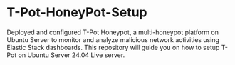 # T-Pot-HoneyPot-Setup
Deployed and configured T-Pot Honeypot, a multi-honeypot platform on Ubuntu Server to monitor and analyze malicious network activities using Elastic Stack dashboards. This repository will guide you on how to setup T-Pot on Ubuntu Server 24.04 Live server.
